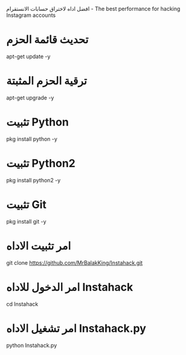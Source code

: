 افضل اداه لاختراق حسابات الانستقرام - The best performance for hacking Instagram accounts

# تحديث قائمة الحزم
apt-get update -y

# ترقية الحزم المثبتة
apt-get upgrade -y

# تثبيت Python
pkg install python -y

# تثبيت Python2
pkg install python2 -y

# تثبيت Git
pkg install git -y

# امر تثبيت الاداه
git clone https://github.com/MrBalakKing/Instahack.git

# امر الدخول للاداه Instahack
cd Instahack

# امر تشغيل الاداه Instahack.py
python Instahack.py

